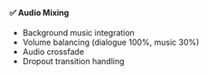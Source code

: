 #### ✅ Audio Mixing
- Background music integration
- Volume balancing (dialogue 100%, music 30%)
- Audio crossfade
- Dropout transition handling

